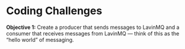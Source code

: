 # Coding Challenges

<b>Objective 1:</b>
Create a producer that sends messages to LavinMQ and a consumer that receives messages from LavinMQ — think of this as the “hello world” of messaging.